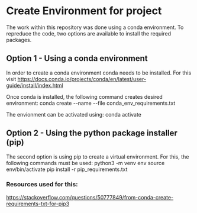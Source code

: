 # Create Environment for project
The work within this repository was done using a conda environment. 
To repreduce the code, two options are available to install the required packages.

## Option 1 - Using a conda environment
In order to create a conda environment conda needs to be installed. For this visit https://docs.conda.io/projects/conda/en/latest/user-guide/install/index.html

Once conda is installed, the following command creates desired environment:
conda create --name <MyEnv> --file conda_env_requirements.txt

The envionment can be activated using:
conda activate <MyEnv>

## Option 2 - Using the python package installer (pip)
The second option is using pip to create a virtual environment. 
For this, the following commands must be used:
python3 -m venv env
source env/bin/activate
pip install -r pip_requirements.txt

### Resources used for this:
https://stackoverflow.com/questions/50777849/from-conda-create-requirements-txt-for-pip3